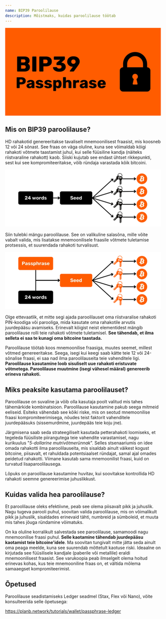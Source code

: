 ```yaml
---
name: BIP39 Paroolilause
description: Mõistmaks, kuidas paroolilause töötab
---
```

![cover](assets/cover.webp)

## Mis on BIP39 paroolilause?

HD rahakotid genereeritakse tavaliselt mnemoonilisest fraasist, mis koosneb 12 või 24 sõnast. See fraas on väga oluline, kuna see võimaldab kõigi rahakoti võtmete taastamist juhul, kui selle füüsiline kandja (näiteks riistvaraline rahakott) kaob. Siiski kujutab see endast ühtset rikkepunkti, sest kui see kompromiteeritakse, võib ründaja varastada kõik bitcoini.

![PASSPHRASE BIP39](assets/notext/01.webp)

Siin tulebki mängu paroolilause. See on valikuline salasõna, mille võite vabalt valida, mis lisatakse mnemoonilisele fraasile võtmete tuletamise protsessis, et suurendada rahakoti turvalisust.

![PASSPHRASE BIP39](assets/notext/02.webp)

Olge ettevaatlik, et mitte segi ajada paroolilauset oma riistvaralise rahakoti PIN-koodiga või parooliga, mida kasutate oma rahakotile arvutis juurdepääsu avamiseks. Erinevalt kõigist neist elementidest mängib paroolilause rolli teie rahakoti võtmete tuletamisel. **See tähendab, et ilma selleta ei saa te kunagi oma bitcoine taastada.**

Paroolilause töötab koos mnemoonilise fraasiga, muutes seemet, millest võtmed genereeritakse. Seega, isegi kui keegi saab kätte teie 12 või 24-sõnalise fraasi, ei saa nad ilma paroolilauseita teie vahenditele ligi. **Paroolilause kasutamine loob sisuliselt uue rahakoti eristuvate võtmetega. Paroolilause muutmine (isegi vähesel määral) genereerib erineva rahakoti.**

## Miks peaksite kasutama paroolilauset?

Paroolilause on suvaline ja võib olla kasutaja poolt valitud mis tahes tähemärkide kombinatsioon. Paroolilause kasutamine pakub seega mitmeid eeliseid. Esiteks vähendab see kõiki riske, mis on seotud mnemoonilise fraasi kompromiteerimisega, nõudes teist faktorit vahenditele juurdepääsuks (sissemurdmine, juurdepääs teie koju jne).

Järgmisena saab seda strateegiliselt kasutada petterahakoti loomiseks, et tegeleda füüsiliste piirangutega teie vahendite varastamisel, nagu kurikuulus "*5-dollarine mutrivõtmerünnak*". Selles stsenaariumis on idee omada rahakotti ilma paroolilauseita, mis sisaldab ainult väikest kogust bitcoine, piisavalt, et rahuldada potentsiaalset ründajat, samal ajal omades peidetud rahakotti. Viimane kasutab sama mnemoonilist fraasi, kuid on turvatud lisaparoolilausega.

Lõpuks on paroolilause kasutamine huvitav, kui soovitakse kontrollida HD rahakoti seemne genereerimise juhuslikkust.

## Kuidas valida hea paroolilause?
Et paroolilause oleks efektiivne, peab see olema piisavalt pikk ja juhuslik. Nagu tugeva parooli puhul, soovitan valida paroolilause, mis on võimalikult pikk ja juhuslik, sisaldades erinevaid tähti, numbreid ja sümboleid, et muuta mis tahes jõuga ründamine võimatuks.

On ka oluline korralikult salvestada see paroolilause, samamoodi nagu mnemoonilise fraasi puhul. **Selle kaotamine tähendab juurdepääsu kaotamist teie bitcoine'idele**. Ma soovitan tungivalt mitte jätta seda ainult oma peaga meelde, kuna see suurendab mõttetult kaotuse riski. Ideaalne on kirjutada see füüsilisele kandjale (paberile või metallile) eraldi mnemoonilisest fraasist. See varukoopia peab ilmselgelt olema hoitud erinevas kohas, kus teie mnemooniline fraas on, et vältida mõlema samaaegset kompromiteerimist.

## Õpetused

Paroolilause seadistamiseks Ledger seadmel (Stax, Flex või Nano), võite konsulteerida selle õpetusega:

https://planb.network/tutorials/wallet/passphrase-ledger